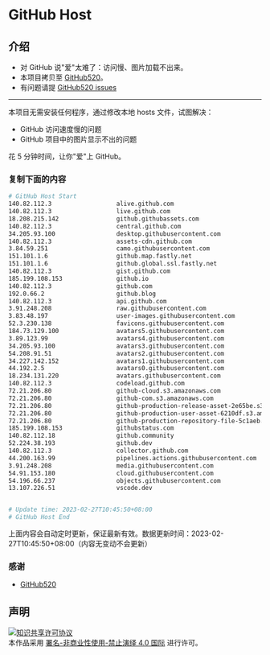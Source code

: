 # GitHub Host
## 介绍
- 对 GitHub 说"爱"太难了：访问慢、图片加载不出来。
- 本项目拷贝至 [GitHub520](https://github.com/521xueweihan/GitHub520)。
- 有问题请提 [GitHub520 issues](https://github.com/521xueweihan/GitHub520/issues/new)

---

本项目无需安装任何程序，通过修改本地 hosts 文件，试图解决：
- GitHub 访问速度慢的问题
- GitHub 项目中的图片显示不出的问题

花 5 分钟时间，让你"爱"上 GitHub。

### 复制下面的内容
```bash
# GitHub Host Start
140.82.112.3                  alive.github.com
140.82.112.3                  live.github.com
18.208.215.142                github.githubassets.com
140.82.112.3                  central.github.com
34.205.93.100                 desktop.githubusercontent.com
140.82.112.3                  assets-cdn.github.com
3.84.59.251                   camo.githubusercontent.com
151.101.1.6                   github.map.fastly.net
151.101.1.6                   github.global.ssl.fastly.net
140.82.112.3                  gist.github.com
185.199.108.153               github.io
140.82.112.3                  github.com
192.0.66.2                    github.blog
140.82.112.3                  api.github.com
3.91.248.208                  raw.githubusercontent.com
3.83.48.197                   user-images.githubusercontent.com
52.3.230.138                  favicons.githubusercontent.com
184.73.129.100                avatars5.githubusercontent.com
3.89.123.99                   avatars4.githubusercontent.com
34.205.93.100                 avatars3.githubusercontent.com
54.208.91.51                  avatars2.githubusercontent.com
34.227.142.152                avatars1.githubusercontent.com
44.192.2.5                    avatars0.githubusercontent.com
18.234.131.220                avatars.githubusercontent.com
140.82.112.3                  codeload.github.com
72.21.206.80                  github-cloud.s3.amazonaws.com
72.21.206.80                  github-com.s3.amazonaws.com
72.21.206.80                  github-production-release-asset-2e65be.s3.amazonaws.com
72.21.206.80                  github-production-user-asset-6210df.s3.amazonaws.com
72.21.206.80                  github-production-repository-file-5c1aeb.s3.amazonaws.com
185.199.108.153               githubstatus.com
140.82.112.18                 github.community
52.224.38.193                 github.dev
140.82.112.3                  collector.github.com
44.200.163.99                 pipelines.actions.githubusercontent.com
3.91.248.208                  media.githubusercontent.com
54.91.153.180                 cloud.githubusercontent.com
54.196.66.237                 objects.githubusercontent.com
13.107.226.51                 vscode.dev


# Update time: 2023-02-27T10:45:50+08:00
# GitHub Host End

```
上面内容会自动定时更新，保证最新有效。数据更新时间：2023-02-27T10:45:50+08:00（内容无变动不会更新）

### 感谢

- [GitHub520](https://github.com/521xueweihan/GitHub520)

## 声明
<a rel="license" href="https://creativecommons.org/licenses/by-nc-nd/4.0/deed.zh"><img alt="知识共享许可协议" style="border-width: 0" src="https://licensebuttons.net/l/by-nc-nd/4.0/88x31.png"></a><br>本作品采用 <a rel="license" href="https://creativecommons.org/licenses/by-nc-nd/4.0/deed.zh">署名-非商业性使用-禁止演绎 4.0 国际</a> 进行许可。